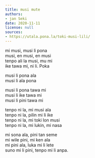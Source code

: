 ```yaml
---
title: musi mute
authors:
- jan Seki
date: 2020-11-11
license: null
sources:
- https://utala.pona.la/toki-musi-lili/
---
```


mi musi, musi li pona  
musi, en musi, en musi  
tenpo ali la musi, mu mi  
ike tawa mi, ni li. Poka

musi li pona ala  
musi li ala pona

musi li pona tawa mi  
musi li ike tawa mi  
musi li pini tawa mi

tenpo ni la, mi musi ala  
tenpo ni la, pilin mi li ike  
tenpo ni la, mi toki lon musi  
tenpo ni la, mi lukin, mi nasa

mi sona ala, pini tan seme  
mi wile pini, mi ken ala  
mi pini ala, luka mi li lete  
suno mi li pini, tenpo mi li anpa.